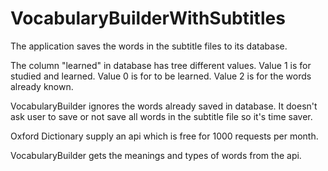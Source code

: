 # VocabularyBuilderWithSubtitles
The application saves the words in the subtitle files to its database. 

The column "learned" in database has tree different values. Value 1 is for studied and learned. Value 0 is for to be learned. Value 2 is for the words already known.

VocabularyBuilder ignores the words already saved in database. It doesn't ask user to save or not save all words in the subtitle file so it's time saver.

Oxford Dictionary supply an api which is free for 1000 requests per month.

VocabularyBuilder gets the meanings and types of words from the api.
